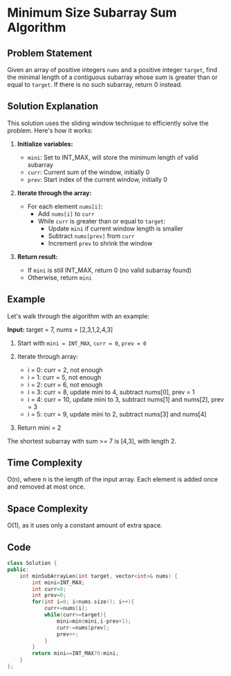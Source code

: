 # Minimum Size Subarray Sum Algorithm

## Problem Statement

Given an array of positive integers `nums` and a positive integer `target`, find the minimal length of a contiguous subarray whose sum is greater than or equal to `target`. If there is no such subarray, return 0 instead.

## Solution Explanation

This solution uses the sliding window technique to efficiently solve the problem. Here's how it works:

1. **Initialize variables:**
   - `mini`: Set to INT_MAX, will store the minimum length of valid subarray
   - `curr`: Current sum of the window, initially 0
   - `prev`: Start index of the current window, initially 0

2. **Iterate through the array:**
   - For each element `nums[i]`:
     - Add `nums[i]` to `curr`
     - While `curr` is greater than or equal to `target`:
       - Update `mini` if current window length is smaller
       - Subtract `nums[prev]` from `curr`
       - Increment `prev` to shrink the window

3. **Return result:**
   - If `mini` is still INT_MAX, return 0 (no valid subarray found)
   - Otherwise, return `mini`

## Example

Let's walk through the algorithm with an example:

**Input:** target = 7, nums = [2,3,1,2,4,3]

1. Start with `mini = INT_MAX`, `curr = 0`, `prev = 0`
2. Iterate through array:
   - i = 0: curr = 2, not enough
   - i = 1: curr = 5, not enough
   - i = 2: curr = 6, not enough
   - i = 3: curr = 8, update mini to 4, subtract nums[0], prev = 1
   - i = 4: curr = 10, update mini to 3, subtract nums[1] and nums[2], prev = 3
   - i = 5: curr = 9, update mini to 2, subtract nums[3] and nums[4]

3. Return mini = 2

The shortest subarray with sum >= 7 is [4,3], with length 2.

## Time Complexity

O(n), where n is the length of the input array. Each element is added once and removed at most once.

## Space Complexity

O(1), as it uses only a constant amount of extra space.

## Code

```cpp
class Solution {
public:
    int minSubArrayLen(int target, vector<int>& nums) {
        int mini=INT_MAX;
        int curr=0;
        int prev=0;
        for(int i=0; i<nums.size(); i++){
            curr+=nums[i];
            while(curr>=target){
                mini=min(mini,i-prev+1);
                curr-=nums[prev];
                prev++;
            }
        }
        return mini==INT_MAX?0:mini;
    }
};
```

